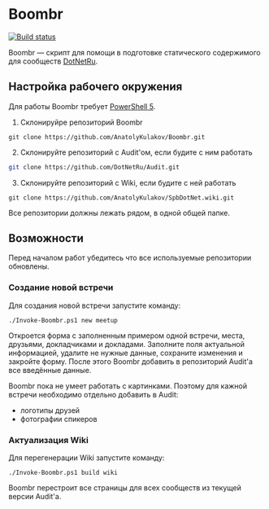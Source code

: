 # Boombr

[![Build status](https://ci.appveyor.com/api/projects/status/pynxm1tg9khxpqoc?svg=true)](https://ci.appveyor.com/project/AnatolyKulakov/boombr)

Boombr — скрипт для помощи в подготовке статического содержимого для сообществ [DotNetRu](http://dotnet.ru/).

## Настройка рабочего окружения

Для работы Boombr требует [PowerShell 5](https://www.microsoft.com/en-us/download/details.aspx?id=50395).

1. Склонируйре репозиторий Boombr

```batch
git clone https://github.com/AnatolyKulakov/Boombr.git
```

2. Склонируйте репозиторий с Audit'ом, если будите с ним работать

```bash
git clone https://github.com/DotNetRu/Audit.git
```

3. Склонируйте репозиторий с Wiki, если будите с ней работать

```posh
git clone https://github.com/AnatolyKulakov/SpbDotNet.wiki.git
```

Все репозитории должны лежать рядом, в одной общей папке.

## Возможности

Перед началом работ убедитесь что все используемые репозитории обновлены.

### Создание новой встречи

Для создания новой встречи запустите команду:

```posh
./Invoke-Boombr.ps1 new meetup
```

Откроется форма с заполненным примером одной встречи, места, друзьями, докладчиками и докладами. Заполните поля актуальной информацией, удалите не нужные данные, сохраните изменения и закройте форму. После этого Boombr добавить в репозиторий Audit'а все введённые данные.

Boombr пока не умеет работать с картинками. Поэтому для кажной встречи необходимо отдельно добавить в Audit:

- логотипы друзей
- фотографии спикеров

### Актуализация Wiki

Для перегенерации Wiki запустите команду:

```posh
./Invoke-Boombr.ps1 build wiki
```

Boombr перестроит все страницы для всех сообществ из текущей версии Audit'а.
